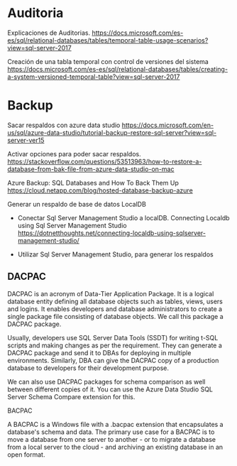 # Auditoria

Explicaciones de Auditorias. 
https://docs.microsoft.com/es-es/sql/relational-databases/tables/temporal-table-usage-scenarios?view=sql-server-2017

Creación de una tabla temporal con control de versiones del sistema
https://docs.microsoft.com/es-es/sql/relational-databases/tables/creating-a-system-versioned-temporal-table?view=sql-server-2017


# Backup


Sacar respaldos con azure data studio
https://docs.microsoft.com/en-us/sql/azure-data-studio/tutorial-backup-restore-sql-server?view=sql-server-ver15


Activar opciones para poder sacar respaldos. 
https://stackoverflow.com/questions/53513963/how-to-restore-a-database-from-bak-file-from-azure-data-studio-on-mac


Azure Backup: SQL Databases and How To Back Them Up
https://cloud.netapp.com/blog/hosted-database-backup-azure


Generar un respaldo de base de datos LocalDB 
- Conectar Sql Server Management Studio a localDB.
Connecting Localdb using Sql Server Management Studio
https://dotnetthoughts.net/connecting-localdb-using-sqlserver-management-studio/

- Utilizar Sql Server Management Studio, para generar los respaldos

## DACPAC

 DACPAC is an acronym of Data-Tier Application Package. It is a logical database entity defining all database objects such as tables, views, users and logins. It enables developers and database administrators to create a single package file consisting of database objects. We call this package a DACPAC package.

Usually, developers use SQL Server Data Tools (SSDT) for writing t-SQL scripts and making changes as per the requirement. They can generate a DACPAC package and send it to DBAs for deploying in multiple environments. Similarly, DBA can give the DACPAC copy of a production database to developers for their development purpose.

We can also use DACPAC packages for schema comparison as well between different copies of it. You can use the Azure Data Studio SQL Server Schema Compare extension for this. 


BACPAC

A BACPAC is a Windows file with a .bacpac extension that encapsulates a database's schema and data. The primary use case for a BACPAC is to move a database from one server to another - or to migrate a database from a local server to the cloud - and archiving an existing database in an open format.

# 
